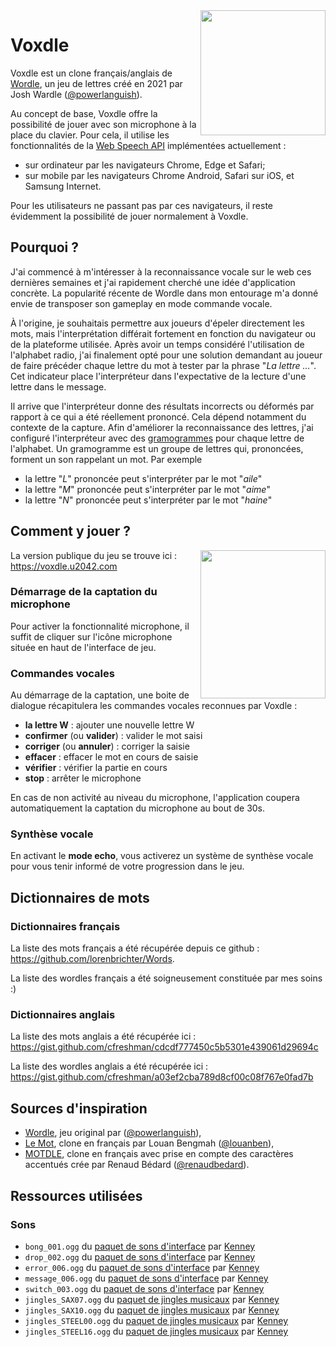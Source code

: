 <img align="right" src="https://i.imgur.com/53H3jzF.png" height="200" width="200">

# Voxdle

Voxdle est un clone français/anglais de [Wordle](https://www.powerlanguage.co.uk/wordle/), un jeu de lettres créé en 2021 par Josh Wardle ([@powerlanguish](https://twitter.com/powerlanguish)).

Au concept de base, Voxdle offre la possibilité de jouer avec son microphone à la place du clavier. Pour cela, il utilise les fonctionnalités de la [Web Speech API](https://developer.mozilla.org/en-US/docs/Web/API/Web_Speech_API) implémentées actuellement :
* sur ordinateur par les navigateurs Chrome, Edge et Safari;
* sur mobile par les navigateurs Chrome Android, Safari sur iOS, et Samsung Internet.

Pour les utilisateurs ne passant pas par ces navigateurs, il reste évidemment la possibilité de jouer normalement à Voxdle.

## Pourquoi ?

J'ai commencé à m'intéresser à la reconnaissance vocale sur le web ces dernières semaines et j'ai rapidement cherché une idée d'application concrète. La popularité récente de Wordle dans mon entourage m'a donné envie de transposer son gameplay en mode commande vocale.

À l'origine, je souhaitais permettre aux joueurs d'épeler directement les mots, mais l'interprétation différait fortement en fonction du navigateur ou de la plateforme utilisée. Après avoir un temps considéré l'utilisation de l'alphabet radio, j'ai finalement opté pour une solution demandant au joueur de faire précéder chaque lettre du mot à tester par la phrase "*La lettre …*". Cet indicateur place l'interpréteur dans l'expectative de la lecture d'une lettre dans le message.

Il arrive que l'interpréteur donne des résultats incorrects ou déformés par rapport à ce qui a été réellement prononcé. Cela dépend notamment du contexte de la capture. Afin d'améliorer la reconnaissance des lettres, j'ai configuré l'interpréteur avec des [gramogrammes](https://en.wikipedia.org/wiki/Gramogram) pour chaque lettre de l'alphabet. Un gramogramme est un groupe de lettres qui, prononcées, forment un son rappelant un mot. Par exemple

* la lettre "*L*" prononcée peut s'interpréter par le mot "*aile*"
* la lettre "*M*" prononcée peut s'interpréter par le mot "*aime*"
* la lettre "*N*" prononcée peut s'interpréter par le mot "*haine*"

## Comment y jouer ?

<img align="right" src="https://i.imgur.com/uZaYn0a.png" height="237" width="200">

La version publique du jeu se trouve ici : https://voxdle.u2042.com

### Démarrage de la captation du microphone

Pour activer la fonctionnalité microphone, il suffit de cliquer sur l'icône microphone située en haut de l'interface de jeu.

### Commandes vocales

Au démarrage de la captation, une boite de dialogue récapitulera les commandes vocales reconnues par Voxdle :

* **la lettre W** : ajouter une nouvelle lettre W
* **confirmer** (ou **valider**) : valider le mot saisi
* **corriger** (ou **annuler**) : corriger la saisie
* **effacer** : effacer le mot en cours de saisie
* **vérifier** : vérifier la partie en cours
* **stop** : arrêter le microphone

En cas de non activité au niveau du microphone, l'application coupera automatiquement la captation du microphone au bout de 30s.

### Synthèse vocale

En activant le **mode echo**, vous activerez un système de synthèse vocale pour vous tenir informé de votre progression dans le jeu.

## Dictionnaires de mots

### Dictionnaires français
La liste des mots français a été récupérée depuis ce github : https://github.com/lorenbrichter/Words.

La liste des wordles français a été soigneusement constituée par mes soins :)

### Dictionnaires anglais
La liste des mots anglais a été récupérée ici : https://gist.github.com/cfreshman/cdcdf777450c5b5301e439061d29694c

La liste des wordles anglais a été récupérée ici : https://gist.github.com/cfreshman/a03ef2cba789d8cf00c08f767e0fad7b

## Sources d'inspiration

* [Wordle](https://www.nytimes.com/games/wordle/index.html), jeu original par ([@powerlanguish](https://twitter.com/powerlanguish)),
* [Le Mot](https://wordle.louan.me/), clone en français par Louan Bengmah ([@louanben](https://twitter.com/louanben)),
* [MOTDLE](https://motdle.herokuapp.com/), clone en français avec prise en compte des caractères accentués crée par Renaud Bédard ([@renaudbedard](https://twitter.com/louanben/renaudbedard)).

## Ressources utilisées

### Sons

* `bong_001.ogg` du [paquet de sons d'interface](https://www.kenney.nl/assets/interface-sounds) par [Kenney](https://www.kenney.nl/)
* `drop_002.ogg` du [paquet de sons d'interface](https://www.kenney.nl/assets/interface-sounds) par [Kenney](https://www.kenney.nl/)
* `error_006.ogg` du [paquet de sons d'interface](https://www.kenney.nl/assets/interface-sounds) par [Kenney](https://www.kenney.nl/)
* `message_006.ogg` du [paquet de sons d'interface](https://www.kenney.nl/assets/interface-sounds) par [Kenney](https://www.kenney.nl/)
* `switch_003.ogg` du [paquet de sons d'interface](https://www.kenney.nl/assets/interface-sounds) par [Kenney](https://www.kenney.nl/)
* `jingles_SAX07.ogg` du [paquet de jingles musicaux](https://www.kenney.nl/assets/music-jingles) par [Kenney](https://www.kenney.nl/)
* `jingles_SAX10.ogg` du [paquet de jingles musicaux](https://www.kenney.nl/assets/music-jingles) par [Kenney](https://www.kenney.nl/)
* `jingles_STEEL00.ogg` du [paquet de jingles musicaux](https://www.kenney.nl/assets/music-jingles) par [Kenney](https://www.kenney.nl/)
* `jingles_STEEL16.ogg` du [paquet de jingles musicaux](https://www.kenney.nl/assets/music-jingles) par [Kenney](https://www.kenney.nl/)
